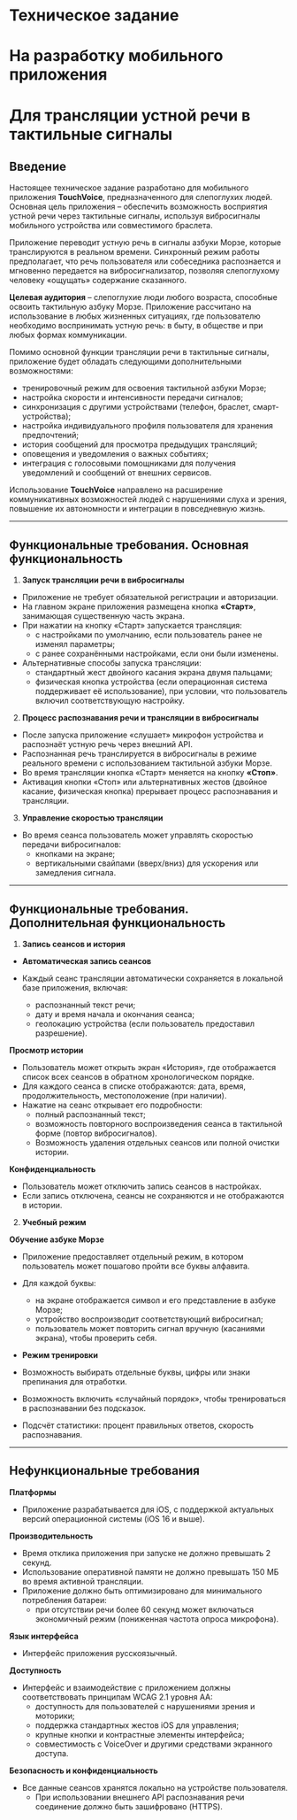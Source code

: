 ﻿# Техническое задание 
# На разработку мобильного приложения
# Для трансляции устной речи в тактильные сигналы

## **Введение**

Настоящее техническое задание разработано для мобильного приложения **TouchVoice**, предназначенного для слепоглухих людей. Основная цель приложения – обеспечить возможность восприятия устной речи через тактильные сигналы, используя вибросигналы мобильного устройства или совместимого браслета.

Приложение переводит устную речь в сигналы азбуки Морзе, которые транслируются в реальном времени. Синхронный режим работы предполагает, что речь пользователя или собеседника распознается и мгновенно передается на вибросигнализатор, позволяя слепоглухому человеку «ощущать» содержание сказанного.

**Целевая аудитория** – слепоглухие люди любого возраста, способные освоить тактильную азбуку Морзе. Приложение рассчитано на использование в любых жизненных ситуациях, где пользователю необходимо воспринимать устную речь: в быту, в обществе и при любых формах коммуникации.

Помимо основной функции трансляции речи в тактильные сигналы, приложение будет обладать следующими дополнительными возможностями:

* тренировочный режим для освоения тактильной азбуки Морзе;
* настройка скорости и интенсивности передачи сигналов;
* синхронизация с другими устройствами (телефон, браслет, смарт-устройства);
* настройка индивидуального профиля пользователя для хранения предпочтений;
* история сообщений для просмотра предыдущих трансляций;
* оповещения и уведомления о важных событиях;
* интеграция с голосовыми помощниками для получения уведомлений и сообщений от внешних сервисов.

Использование **TouchVoice** направлено на расширение коммуникативных возможностей людей с нарушениями слуха и зрения, повышение их автономности и интеграции в повседневную жизнь.

---

## Функциональные требования. Основная функциональность

1. **Запуск трансляции речи в вибросигналы**

* Приложение не требует обязательной регистрации и авторизации.
* На главном экране приложения размещена кнопка **«Старт»**, занимающая существенную часть экрана.
* При нажатии на кнопку «Старт» запускается трансляция:
  * с настройками по умолчанию, если пользователь ранее не изменял параметры;
  * с ранее сохранёнными настройками, если они были изменены.
* Альтернативные способы запуска трансляции:
  * стандартный жест двойного касания экрана двумя пальцами;
  * физическая кнопка устройства (если операционная система поддерживает её использование), при условии, что пользователь включил соответствующую настройку.

2. **Процесс распознавания речи и трансляции в вибросигналы**

* После запуска приложение «слушает» микрофон устройства и распознаёт устную речь через внешний API.
* Распознанная речь транслируется в вибросигналы в режиме реального времени с использованием тактильной азбуки Морзе.
* Во время трансляции кнопка «Старт» меняется на кнопку **«Стоп»**.
* Активация кнопки «Стоп» или альтернативных жестов (двойное касание, физическая кнопка) прерывает процесс распознавания и трансляции.

3. **Управление скоростью трансляции**

* Во время сеанса пользователь может управлять скоростью передачи вибросигналов:
  * кнопками на экране;
  * вертикальными свайпами (вверх/вниз) для ускорения или замедления сигнала.

---

## Функциональные требования. Дополнительная функциональность

1. **Запись сеансов и история**

* **Автоматическая запись сеансов**

* Каждый сеанс трансляции автоматически сохраняется в локальной базе приложения, включая:
  * распознанный текст речи;
  * дату и время начала и окончания сеанса;
  * геолокацию устройства (если пользователь предоставил разрешение).

**Просмотр истории**

* Пользователь может открыть экран «История», где отображается список всех сеансов в обратном хронологическом порядке.
* Для каждого сеанса в списке отображаются: дата, время, продолжительность, местоположение (при наличии).
* Нажатие на сеанс открывает его подробности:
  * полный распознанный текст;
  * возможность повторного воспроизведения сеанса в тактильной форме (повтор вибросигналов).
  * Возможность удаления отдельных сеансов или полной очистки истории.

**Конфиденциальность**

* Пользователь может отключить запись сеансов в настройках.
* Если запись отключена, сеансы не сохраняются и не отображаются в истории.

2. **Учебный режим**

**Обучение азбуке Морзе**

* Приложение предоставляет отдельный режим, в котором пользователь может пошагово пройти все буквы алфавита.
* Для каждой буквы:
  * на экране отображается символ и его представление в азбуке Морзе;
  * устройство воспроизводит соответствующий вибросигнал;
  * пользователь может повторить сигнал вручную (касаниями экрана), чтобы проверить себя.

* **Режим тренировки**

* Возможность выбирать отдельные буквы, цифры или знаки препинания для отработки.
* Возможность включить «случайный порядок», чтобы тренироваться в распознавании без подсказок.
* Подсчёт статистики: процент правильных ответов, скорость распознавания.

---

## Нефункциональные требования

**Платформы**

* Приложение разрабатывается для iOS, с поддержкой актуальных версий операционной системы (iOS 16 и выше).

**Производительность**

* Время отклика приложения при запуске не должно превышать 2 секунд.
* Использование оперативной памяти не должно превышать 150 МБ во время активной трансляции.
* Приложение должно быть оптимизировано для минимального потребления батареи:
  * при отсутствии речи более 60 секунд может включаться экономичный режим (пониженная частота опроса микрофона).

**Язык интерфейса**

* Интерфейс приложения русскоязычный.

**Доступность**

* Интерфейс и взаимодействие с приложением должны соответствовать принципам WCAG 2.1 уровня AA:
  * доступность для пользователей с нарушениями зрения и моторики;
  * поддержка стандартных жестов iOS для управления;
  * крупные кнопки и контрастные элементы интерфейса;
  * совместимость с VoiceOver и другими средствами экранного доступа.

**Безопасность и конфиденциальность**

* Все данные сеансов хранятся локально на устройстве пользователя.
  * При использовании внешнего API распознавания речи соединение должно быть зашифровано (HTTPS).

